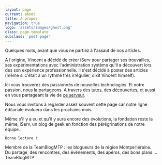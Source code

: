 ```yaml
---
layout: page
current: about
title: A propos
navigation: true
logo: 'assets/images/ghost.png'
class: page-template
subclass: 'post page'
---
```


Quelques mots, avant que vous ne partiez à l'assaut de nos articles.

A l'origine, Vincent a décidé de créer iServ pour partager ses trouvailles, ses expérimentations avec l'administration système qu'il a découvert lors des son expérience professionnelle. 
Il s'est décidé à poster des articles (même si c'était à un rythme très irrégulier, dixit Vincent himself).

Ici vous trouverez des passionnés de nouvelles technologies.
Et notre passion, nous la partageons.
A travers des [tutos](https://iserv.fr/tag/tuto/), des [découvertes](https://iserv.fr/tag/decouverte/), et aussi en vous partageant la vie de [ce serveur](https://iserv.fr/tag/iserv/).

Nous vous invitons à regarder assez souvent cette page car notre ligne éditoriale évoluera dans les prochains mois.

Même s'il y a eu et qu'il y aura encore des évolutions, la fondation reste la même,
iServ, un blog de geek en fonction des pérégrinations de notre équipe.

    Bonne lecture !

Membre de la TeamBlogMTP : les blogueurs de la région Montpelliéraine.
Du partage, des rencontres, des événements, des apéros, des bons plans ...
TeamBlogMTP
